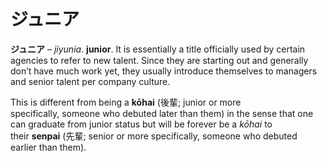 # ジュニア

**ジュニア** – *jiyunia*. **junior**. It is essentially a title officially used by certain agencies to refer to new talent. Since they are starting out and generally don’t have much work yet, they usually introduce themselves to managers and senior talent per company culture. 

This is different from being a **kōhai** (後輩; junior or more specifically, someone who debuted later than them) in the sense that one can graduate from junior status but will be forever be a *kōhai* to their **senpai** (先輩; senior or more specifically, someone who debuted earlier than them).

